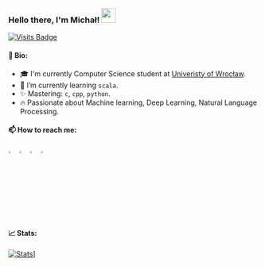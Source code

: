 ### Hello there, I'm Michał!  <img src="https://github.com/sciencepal/sciencepal/blob/master/assets/Hi.gif" width="29px">
  [![Visits Badge](https://badges.pufler.dev/visits/Sahcim/Sahcim)](https://badges.pufler.dev/visits/Sahcim/Sahcim)
#### 🌿 Bio:
* 🎓 I'm currently Computer Science student at [Univeristy of Wrocław](https://uni.wroc.pl/en/).
* 🚀 I’m currently learning `scala`.
* ✨ Mastering: `c`, `cpp`, `python`.
* 🔥 Passionate about Machine learning, Deep Learning, Natural Language Processing.

#### 📫 How to reach me:   
[<img src="https://github.com/sciencepal/sciencepal/blob/master/assets/discord-round.svg" width="3.5%"/>](https://discordapp.com/users/246613289122004992)
[<img src="https://img.icons8.com/color/48/000000/twitter.png" width="3.5%"/>](https://twitter.com/Sahcimm)
[<img src="https://img.icons8.com/color/48/000000/linkedin.png" width="3.5%"/>](linkedin.com/in/michał-zobniow-114431185)
<a href="mailto:zobniow.m@gmail.com"> <img src="https://img.icons8.com/fluent/48/000000/gmail.png" width="3.5%"/> </a>

#### 📈 Stats:
[![Stats](https://github-readme-stats.vercel.app/api?username=Sahcim&show_icons=true&theme=radical)](https://github-readme-stats.vercel.app/api?username=Sahcim&show_icons=true&theme=radical)]
